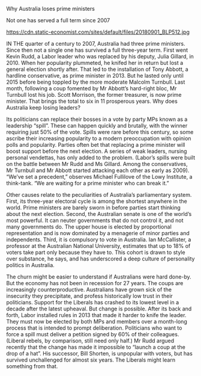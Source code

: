 Why Australia loses prime ministers

Not one has served a full term since 2007

https://cdn.static-economist.com/sites/default/files/20180901_BLP512.jpg

IN THE quarter of a century to 2007, Australia had three prime ministers. Since then not a single one has survived a full three-year term. First went Kevin Rudd, a Labor leader who was replaced by his deputy, Julia Gillard, in 2010. When her popularity plummeted, he knifed her in return but lost a general election shortly after. That led to the installation of Tony Abbott, a hardline conservative, as prime minister in 2013. But he lasted only until 2015 before being toppled by the more moderate Malcolm Turnbull. Last month, following a coup fomented by Mr Abbott’s hard-right bloc, Mr Turnbull lost his job. Scott Morrison, the former treasurer, is now prime minister. That brings the total to six in 11 prosperous years. Why does Australia keep losing leaders?

Its politicians can replace their bosses in a vote by party MPs known as a leadership “spill”. These can happen quickly and brutally, with the winner requiring just 50% of the vote. Spills were rare before this century, so some ascribe their increasing popularity to a modern preoccupation with opinion polls and popularity. Parties often bet that replacing a prime minister will boost support before the next election. A series of weak leaders, nursing personal vendettas, has only added to the problem. (Labor’s spills were built on the battle between Mr Rudd and Ms Gillard. Among the conservatives, Mr Turnbull and Mr Abbott started attacking each other as early as 2009). “We’ve set a precedent,” observes Michael Fullilove of the Lowy Institute, a think-tank. “We are waiting for a prime minister who can break it.”

Other causes relate to the peculiarities of Australia’s parliamentary system. First, its three-year electoral cycle is among the shortest anywhere in the world. Prime ministers are barely sworn in before parties start thinking about the next election. Second, the Australian senate is one of the world’s most powerful. It can neuter governments that do not control it, and not many governments do. The upper house is elected by proportional representation and is now dominated by a menagerie of minor parties and independents. Third, it is compulsory to vote in Australia. Ian McCallister, a professor at the Australian National University, estimates that up to 18% of voters take part only because they have to. This cohort is drawn to style over substance, he says, and has underscored a deep culture of personality politics in Australia.

The churn might be easier to understand if Australians were hard done-by. But the economy has not been in recession for 27 years. The coups are increasingly counterproductive. Australians have grown sick of the insecurity they precipitate, and profess historically low trust in their politicians. Support for the Liberals has crashed to its lowest level in a decade after the latest upheaval. But change is possible. After its back and forth, Labor installed rules in 2013 that made it harder to knife the leader. They must now be elected by both MPs and members over a month-long process that is intended to prompt deliberation. Politicians who want to force a spill must deliver a petition signed by 60% of their colleagues. (Liberal rebels, by comparison, still need only half.) Mr Rudd argued recently that the change has made it impossible to “launch a coup at the drop of a hat”. His successor, Bill Shorten, is unpopular with voters, but has survived unchallenged for almost six years. The Liberals might learn something from that.